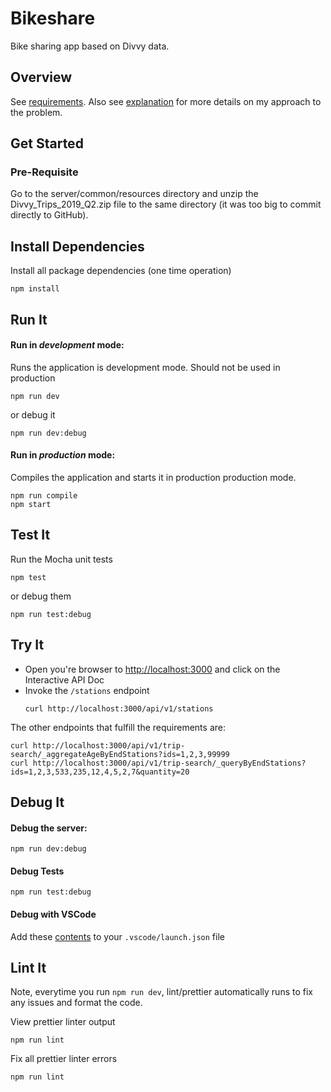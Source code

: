 # Bikeshare

Bike sharing app based on Divvy data.

## Overview
See [requirements](requirements.md). Also see [explanation](explanation.md) for more details on my approach to the problem.


## Get Started

### Pre-Requisite
Go to the server/common/resources directory and unzip the Divvy_Trips_2019_Q2.zip file to the same directory (it was too big to commit directly to GitHub).

## Install Dependencies

Install all package dependencies (one time operation)

```shell
npm install
```

## Run It
#### Run in *development* mode:
Runs the application is development mode. Should not be used in production

```shell
npm run dev
```

or debug it

```shell
npm run dev:debug
```

#### Run in *production* mode:

Compiles the application and starts it in production production mode.

```shell
npm run compile
npm start
```

## Test It

Run the Mocha unit tests

```shell
npm test
```

or debug them

```shell
npm run test:debug
```

## Try It
* Open you're browser to [http://localhost:3000](http://localhost:3000) and click on the Interactive API Doc
* Invoke the `/stations` endpoint 
  ```shell
  curl http://localhost:3000/api/v1/stations
  ```
The other endpoints that fulfill the requirements are:
```shell
curl http://localhost:3000/api/v1/trip-search/_aggregateAgeByEndStations?ids=1,2,3,99999
curl http://localhost:3000/api/v1/trip-search/_queryByEndStations?ids=1,2,3,533,235,12,4,5,2,7&quantity=20
```

## Debug It

#### Debug the server:

```
npm run dev:debug
```

#### Debug Tests

```
npm run test:debug
```

#### Debug with VSCode

Add these [contents](https://github.com/cdimascio/generator-express-no-stress/blob/next/assets/.vscode/launch.json) to your `.vscode/launch.json` file
## Lint It

Note, everytime you run `npm run dev`, lint/prettier automatically runs  to fix any issues and format the code.

View prettier linter output

```
npm run lint
```

Fix all prettier linter errors

```
npm run lint
```
